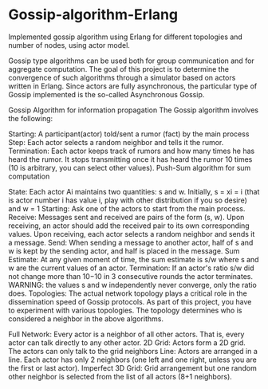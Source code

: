 # Gossip-algorithm-Erlang
Implemented gossip algorithm using Erlang for different topologies and number of nodes, using actor model.

 Gossip type algorithms can be used both for group communication and for aggregate computation. The goal of this project is to determine the convergence of such algorithms through a simulator based on actors written in Erlang. Since actors are fully asynchronous, the particular type of Gossip implemented is the so-called Asynchronous Gossip.

Gossip Algorithm for information propagation The Gossip algorithm involves the following:

Starting: A participant(actor) told/sent a rumor (fact) by the main process
Step: Each actor selects a random neighbor and tells it the rumor.
Termination: Each actor keeps track of rumors and how many times he has heard the rumor. It stops transmitting once it has heard the rumor 10 times (10 is arbitrary, you can select other values).
Push-Sum algorithm for sum computation

State: Each actor Ai maintains two quantities: s and w. Initially, s  = xi = i (that is actor number i has value i, play with other distribution if you so desire) and w = 1
Starting: Ask one of the actors to start from the main process.
Receive: Messages sent and received are pairs of the form (s, w). Upon receiving, an actor should add the received pair to its own corresponding values. Upon receiving, each actor selects a random neighbor and sends it a message.
Send: When sending a message to another actor, half of s and w is kept by the sending actor, and half is placed in the message.
Sum Estimate: At any given moment of time, the sum estimate is s/w where s and w are the current values of an actor.
Termination: If an actor's ratio s/w did not change more than 10−10 in 3 consecutive rounds the actor terminates. WARNING: the values s and w independently never converge, only the ratio does.
Topologies: The actual network topology plays a critical role in the dissemination speed of Gossip protocols. As part of this project, you have to experiment with various topologies. The topology determines who is considered a neighbor in the above algorithms. 

Full Network: Every actor is a neighbor of all other actors. That is, every actor can talk directly to any other actor.
2D Grid: Actors form a 2D grid. The actors can only talk to the grid neighbors
Line: Actors are arranged in a line. Each actor has only 2 neighbors (one left and one right, unless you are the first or last actor).
Imperfect 3D Grid: Grid arrangement but one random other neighbor is selected from the list of all actors (8+1 neighbors).
